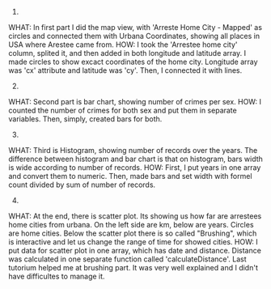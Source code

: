 1.
WHAT: 
In first part I did the map view, with 'Arreste Home City - Mapped' as circles and connected them with Urbana Coordinates, showing all places in USA where Arestee came from.
HOW: 
I took the 'Arrestee home city' column, splited it, and then added in both longitude and latitude array. I made circles to show excact coordinates of the home city. Longitude array was 'cx' attribute and latitude was 'cy'. Then, I connected it with lines. 

2.
WHAT: 
Second part is bar chart, showing number of crimes per sex. 
HOW: 
I counted the number of crimes for both sex and put them in separate variables. Then, simply, created bars for both.

3.
WHAT:
Third is Histogram, showing number of records over the years. The difference between histogram and bar chart is that on histogram, bars width is wide according to number of records. 
HOW:
First, I put years in one array and convert them to numeric. Then, made bars and set width with formel count divided by sum of number of records.

4.
WHAT:
At the end, there is scatter plot. Its showing us how far are arrestees home cities from urbana. On the left side are km, below are years. Circles are home cities. Below the scatter plot there is so called "Brushing", which is interactive and let us change the range of time for showed cities.
HOW:
I put data for scatter plot in one array, which has date and distance. Distance was calculated in one separate function called 'calculateDistance'. Last tutorium helped me at brushing part. It was very well explained and I didn't have difficultes to manage it.
